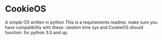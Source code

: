 # CookieOS
A simple OS written in python
This is a requirements readme.
make sure you have compatibility with these:
random
time
sys
and CookieOS should function.
for python 3.0 and up.
